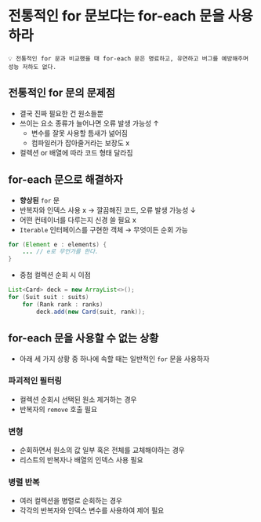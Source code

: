 # 전통적인 for 문보다는 for-each 문을 사용하라

```
💡 전통적인 for 문과 비교했을 때 for-each 문은 명료하고, 유연하고 버그를 예방해주며 성능 저하도 없다.
```

## 전통적인 for 문의 문제점

- 결국 진짜 필요한 건 원소들뿐
- 쓰이는 요소 종류가 늘어나면 오류 발생 가능성 ↑
    - 변수를 잘못 사용할 틈새가 넒어짐
    - 컴파일러가 잡아줄거라는 보장도 x
- 컬렉션 or 배열에 따라 코드 형태 달라짐

## for-each 문으로 해결하자

- **향상된** `for` 문
- 반복자와 인덱스 사용 x → 깔끔해진 코드, 오류 발생 가능성 ↓
- 어떤 컨테이너를 다루는지 신경 쓸 필요 x
- `Iterable` 인터페이스를 구현한 객체 → 무엇이든 순회 가능

```java
for (Element e : elements) {
	... // e로 무언가를 한다.
}
```

- 중첩 컬렉션 순회 시 이점

```java
List<Card> deck = new ArrayList<>();
for (Suit suit : suits)
	for (Rank rank : ranks)
		deck.add(new Card(suit, rank));
```

## for-each 문을 사용할 수 없는 상황

- 아래 세 가지 상황 중 하나에 속할 때는 일반적인 `for` 문을 사용하자

### 파괴적인 필터링

- 컬렉션 순회시 선택된 원소 제거하는 경우
- 반복자의 `remove` 호출 필요

### 변형

- 순회하면서 원소의 값 일부 혹은 전체를 교체해야하는 경우
- 리스트의 반복자나 배열의 인덱스 사용 필요

### 병렬 반복

- 여러 컬렉션을 병렬로 순회하는 경우
- 각각의 반복자와 인덱스 변수를 사용하여 제어 필요